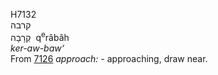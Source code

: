 <body>
  <p>H7132<br>  קרבה  <br> קְרָבָה  ‎  q<sup>e</sup>râbâh  <br><i>ker-aw-baw‘ </i><br>From <a href="h7126.htm">7126</a>  <i>approach: - </i>approaching, draw near.<br></p>
 </body>